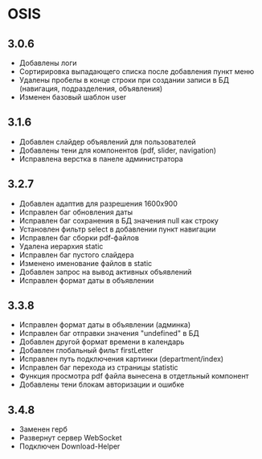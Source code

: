 # OSIS #

## 3.0.6
- Добавлены логи
- Сортирировка выпадающего списка после добавления пункт меню
- Удалены пробелы в конце строки при создании записи в БД (навигация, подразделения, объявления)
- Изменен базовый шаблон user 


## 3.1.6
- Добавлен слайдер объявлений для пользователей
- Добавлены тени для компонентов (pdf, slider, navigation)
- Исправлена верстка в панеле администратора


## 3.2.7
- Добавлен адаптив для разрешения 1600х900
- Исправлен баг обновления даты
- Исправлен баг сохранения в БД значения null как строку 
- Установлен фильтр select в добавлении пункт навигации
- Исправлен баг сборки pdf-файлов
- Удалена иерархия static
- Исправлен баг пустого слайдера
- Изменено именование файлов в static
- Добавлен запрос на вывод активных объявлений
- Исправлен формат даты в объявлении


## 3.3.8
- Исправлен формат даты в объявлении (админка)
- Исправлен баг отправки значения "undefined" в БД
- Добавлен другой формат времени в календарь
- Добавлен глобальный фильт firstLetter
- Исправлен путь подключения картинки (department/index)
- Исправлен баг перехода из страницы statistic
- Функция просмотра pdf файла вынесена в отдетльный компонент
- Добавлены тени блокам авторизации и ошибке


## 3.4.8
- Заменен герб
- Развернут сервер WebSocket
- Подключен Download-Helper


